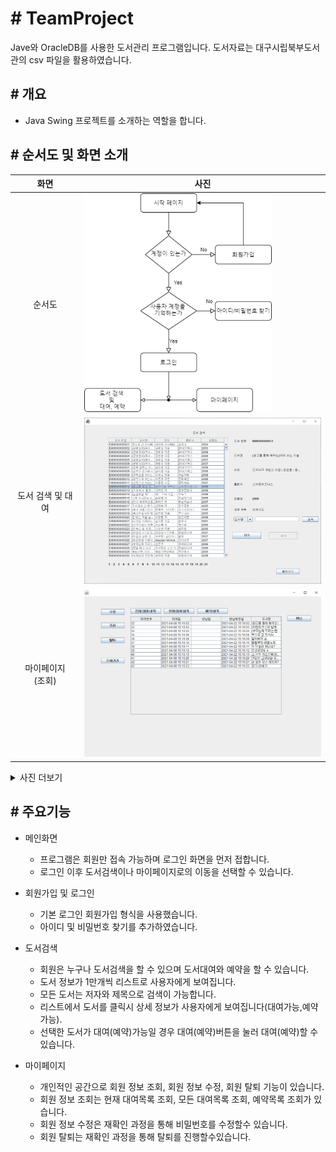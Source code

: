 
# # TeamProject
Jave와 OracleDB를 사용한 도서관리 프로그램입니다.
도서자료는 대구시립북부도서관의 csv 파일을 활용하였습니다.

## # 개요

  - Java Swing 프로젝트를 소개하는 역할을 합니다.

## # 순서도 및 화면 소개

|화면|사진|
|:--:|--|
|순서도|<img src="img/자바_도서관리_순서도.png" style="height:350px; width:300px;">|
|도서 검색 및 대여|<img src="img/자바_도서관리_도서검색.png" style="width:400px">|
|마이페이지<br>(조회)|<img src="img/자바_도서관리_대여내역.png" style="width:400px">|
<details>
    <summary>사진 더보기</summary>

|화면|사진|
|:--:|--|
|로그인|<img src="img/자바_도서관리_로그인.png" style="width:400px">|
|메인페이지|<img src="img/자바_도서관리_로그인후.png" style="width:400px">|
|마이페이지<br>(개정정보수정)|<img src="img/자바_도서관리_개인정보수정.png" style="width:400px">|
|아이디찾기|<img src="img/자바_도서관리_아이디찾기.png" style="width:400px">|
|회원가입|<img src="img/자바_도서관리_회원가입.png" style="width:400px">|
|마이페이지<br>(탈퇴)|<img src="img/자바_도서관리_재확인.png" style="width:400px">|
|기타 알림창|<img src="img/자바_도서관리_중복확인.png" style="width:400px"><br><img src="img/자바_도서관리_비밀번호찾기성공.png" style="width:400px"><br><img src="img/자바_도서관리_아이디찾기성공.png" style="width:400px"><br><img src="img/자바_도서관리_회원가입_비밀번호.png" style="width:400px">|
    
</details>



## # 주요기능

* 메인화면
  - 프로그램은 회원만 접속 가능하며 로그인 화면을 먼저 접합니다.
  - 로그인 이후 도서검색이나 마이페이지로의 이동을 선택할 수 있습니다.
  
* 회원가입 및 로그인
  - 기본 로그인 회원가입 형식을 사용했습니다.
  - 아이디 및 비밀번호 찾기를 추가하였습니다.
  
* 도서검색
  - 회원은 누구나 도서검색을 할 수 있으며 도서대여와 예약을 할 수 있습니다.
  - 도서 정보가 1만개씩 리스트로 사용자에게 보여집니다.
  - 모든 도서는 저자와 제목으로 검색이 가능합니다.
  - 리스트에서 도서를 클릭시 상세 정보가 사용자에게 보여집니다(대여가능,예약가능).
  - 선택한 도서가 대여(예약)가능일 경우 대여(예약)버튼을 눌러 대여(예약)할 수 있습니다.
  
  <!-- ```
  // models.py
  ``` -->

* 마이페이지
  - 개인적인 공간으로 회원 정보 조회, 회원 정보 수정, 회원 탈퇴 기능이 있습니다.
  - 회원 정보 조회는 현재 대여목록 조회, 모든 대여목록 조회, 예약목록 조회가 있습니다.
  - 회원 정보 수정은 재확인 과정을 통해 비밀번호를 수정할수 있습니다.
  - 회원 탈퇴는 재확인 과정을 통해 탈퇴를 진행할수있습니다.